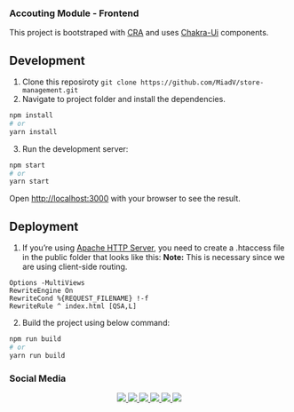 ### Accouting Module - Frontend

This project is bootstraped with [CRA](https://create-react-app.dev/) and uses [Chakra-Ui](https://chakra-ui.com/) components.

## Development

1. Clone this reposiroty `git clone https://github.com/MiadV/store-management.git`
2. Navigate to project folder and install the dependencies.

```bash
npm install
# or
yarn install
```

3. Run the development server:

```bash
npm start
# or
yarn start
```

Open [http://localhost:3000](http://localhost:3000) with your browser to see the result.

## Deployment

1. If you’re using [Apache HTTP Server](https://httpd.apache.org/), you need to create a .htaccess file in the public folder that looks like this:
   **Note:** This is necessary since we are using client-side routing.

```
Options -MultiViews
RewriteEngine On
RewriteCond %{REQUEST_FILENAME} !-f
RewriteRule ^ index.html [QSA,L]
```

2. Build the project using below command:

```bash
npm run build
# or
yarn run build
```

### Social Media

<p align="center">
    <a href="https://www.buymeacoffee.com/miad" alt="buymeacoffee">
        <img src="https://img.shields.io/badge/Buy%20Me%20a%20Coffee-ffdd00?style=flat&logo=buy-me-a-coffee&logoColor=black" />
    </a>
    <a href="mailto:miadv.biz@gmail.com" alt="gmail">
    <a href="https://www.linkedin.com/in/miad-vosoughi" alt="LinkedIn">
        <img src="https://img.shields.io/badge/LinkedIn-%230077B5.svg?style=flat&logo=linkedin&logoColor=white" />
    </a>
    <a href="mailto:miadv.biz@gmail.com" alt="gmail">
        <img src="https://img.shields.io/badge/Gmail-D14836.svg?style=flat&logo=gmail&logoColor=white" />
    </a>
    <a href="https://twitter.com/Miad_Vosoughi" alt="twitter">
        <img src="https://img.shields.io/badge/Twitter-%231DA1F2.svg?style=flat&logo=twitter&logoColor=white" />
    </a>
    <a href="https://www.youtube.com/c/MiadVosoughi" alt="youtube">
        <img src="https://img.shields.io/badge/Youtube-%23FF0000.svg?style=flat&logo=youTube&logoColor=white" />
    </a>
    <a href="https://www.instagram.com/miadv.dev" alt="instagram">
        <img src="https://img.shields.io/badge/Instagram-%23E4405F.svg?style=flat&logo=instagram&logoColor=white" />
    </a>
</p>

